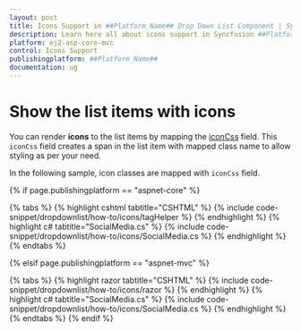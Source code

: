 ```yaml
---
layout: post
title: Icons Support in ##Platform_Name## Drop Down List Component | Syncfusion
description: Learn here all about icons support in Syncfusion ##Platform_Name## Drop Down List component of Syncfusion Essential JS 2 and more.
platform: ej2-asp-core-mvc
control: Icons Support
publishingplatform: ##Platform_Name##
documentation: ug
---
```



# Show the list items with icons

You can render **icons** to the list items by mapping the [iconCss](https://help.syncfusion.com/cr/aspnetmvc-js2/Syncfusion.EJ2.DropDowns.DropDownListFieldSettings.html#Syncfusion_EJ2_DropDowns_DropDownListFieldSettings_IconCss) field. This `iconCss` field creates a span in the list item with mapped class name to allow styling as per your need.

In the following sample, icon classes are mapped with `iconCss` field.

{% if page.publishingplatform == "aspnet-core" %}

{% tabs %}
{% highlight cshtml tabtitle="CSHTML" %}
{% include code-snippet/dropdownlist/how-to/icons/tagHelper %}
{% endhighlight %}
{% highlight c# tabtitle="SocialMedia.cs" %}
{% include code-snippet/dropdownlist/how-to/icons/SocialMedia.cs %}
{% endhighlight %}
{% endtabs %}

{% elsif page.publishingplatform == "aspnet-mvc" %}

{% tabs %}
{% highlight razor tabtitle="CSHTML" %}
{% include code-snippet/dropdownlist/how-to/icons/razor %}
{% endhighlight %}
{% highlight c# tabtitle="SocialMedia.cs" %}
{% include code-snippet/dropdownlist/how-to/icons/SocialMedia.cs %}
{% endhighlight %}
{% endtabs %}
{% endif %}

